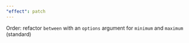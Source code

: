 ```yaml
---
"effect": patch
---
```


Order: refactor `between` with an `options` argument for `minimum` and `maximum` (standard)
